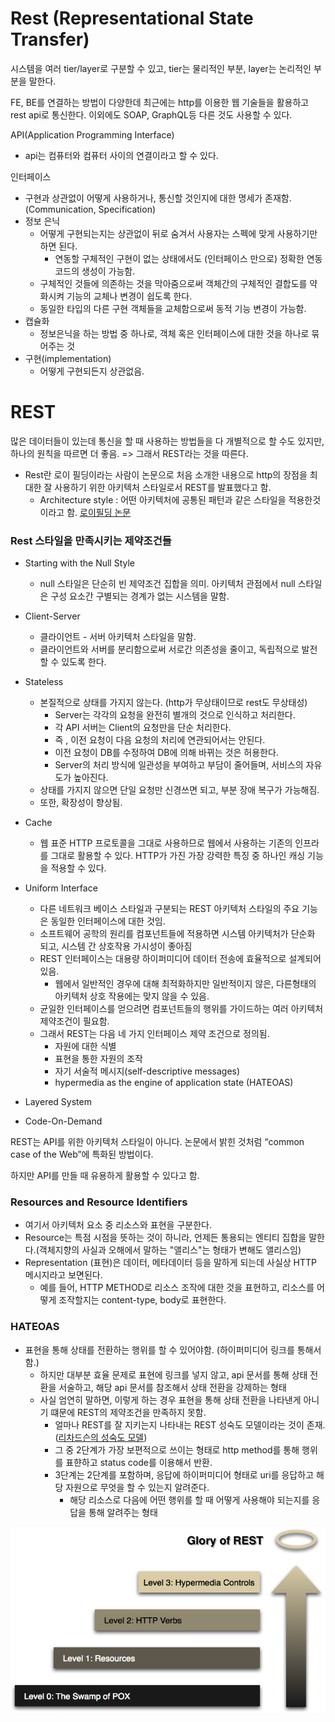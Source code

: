 # Rest (Representational State Transfer)

시스템을 여러 tier/layer로 구분할 수 있고, tier는 물리적인 부분, layer는 논리적인 부분을 말한다.

FE, BE를 연결하는 방법이 다양한데 최근에는 http를 이용한 웹 기술들을 활용하고 rest api로 통신한다.
이외에도 SOAP, GraphQL등 다른 것도 사용할 수 있다.

API(Application Programming Interface)
- api는 컴퓨터와 컴퓨터 사이의 연결이라고 할 수 있다.

인터페이스
- 구현과 상관없이 어떻게 사용하거나, 통신할 것인지에 대한 명세가 존재함. (Communication, Specification)
- 정보 은닉
  - 어떻게 구현되는지는 상관없이 뒤로 숨겨서 사용자는 스펙에 맞게 사용하기만 하면 된다.
    - 연동할 구체적인 구현이 없는 상태에서도 (인터페이스 만으로) 정확한 연동 코드의 생성이 가능함.
  - 구체적인 것들에 의존하는 것을 막아줌으로써 객체간의 구체적인 결합도를 약화시켜 기능의 교체나 변경이 쉽도록 한다.
  - 동일한 타입의 다른 구현 객체들을 교체함으로써 동적 기능 변경이 가능함.
- 캡슐화
  - 정보은닉을 하는 방법 중 하나로, 객체 혹은 인터페이스에 대한 것을 하나로 묶어주는 것
- 구현(implementation)
  - 어떻게 구현되든지 상관없음.


# REST

많은 데이터들이 있는데 통신을 할 때 사용하는 방법들을 다 개별적으로 할 수도 있지만, 하나의 원칙을 따르면 더 좋음. => 그래서 REST라는 것을 따른다. 

- Rest란 로이 필딩이라는 사람이 논문으로 처음 소개한 내용으로 http의 장점을 최대한 잘 사용하기 위한 아키텍처 스타일로서 REST를 발표했다고 함.
  - Architecture style : 어떤 아키텍처에 공통된 패턴과 같은 스타일을 적용한것이라고 함. 
[로이필딩 논문](https://www.ics.uci.edu/~fielding/pubs/dissertation/rest_arch_style.htm)

### Rest 스타일을 만족시키는 제약조건들
- Starting with the Null Style
  - null 스타일은 단순히 빈 제약조건 집합을 의미. 아키텍처 관점에서 null 스타일은 구성 요소간 구별되는 경계가 없는 시스템을 말함.

- Client-Server
  - 클라이언트 - 서버 아키텍처 스타일을 말함.
  - 클라이언트와 서버를 분리함으로써 서로간 의존성을 줄이고, 독립적으로 발전할 수 있도록 한다.

- Stateless
  - 본질적으로 상태를 가지지 않는다. (http가 무상태이므로 rest도 무상태성)
    - Server는 각각의 요청을 완전히 별개의 것으로 인식하고 처리한다.
    - 각 API 서버는 Client의 요청만을 단순 처리한다.
    - 즉 , 이전 요청이 다음 요청의 처리에 연관되어서는 안된다.
    - 이전 요청이 DB를 수정하여 DB에 의해 바뀌는 것은 허용한다.
    - Server의 처리 방식에 일관성을 부여하고 부담이 줄어들며, 서비스의 자유도가 높아진다.
  - 상태를 가지지 않으면 단일 요청만 신경쓰면 되고, 부분 장애 복구가 가능해짐.
  - 또한, 확장성이 향상됨.

- Cache
  - 웹 표준 HTTP 프로토콜을 그대로 사용하므로 웹에서 사용하는 기존의 인프라를 그대로 활용할 수 있다.
    HTTP가 가진 가장 강력한 특징 중 하나인 캐싱 기능을 적용할 수 있다.

- Uniform Interface
  - 다른 네트워크 베이스 스타일과 구분되는 REST 아키텍처 스타일의 주요 기능은 동일한 인터페이스에 대한 것임.
  - 소프트웨어 공학의 원리를 컴포넌트들에 적용하면 시스템 아키텍처가 단순화 되고, 시스템 간 상호작용 가시성이 좋아짐
  - REST 인터페이스는 대용량 하이퍼미디어 데이터 전송에 효율적으로 설계되어있음.
    - 웹에서 일반적인 경우에 대해 최적화하지만 일반적이지 않은, 다른형태의 아키텍처 상호 작용에는 맞지 않을 수 있음.
  - 균일한 인터페이스를 얻으려면 컴포넌트들의 행위를 가이드하는 여러 아키텍처 제약조건이 필요함.
  - 그래서 REST는 다음 네 가지 인터페이스 제약 조건으로 정의됨.
    - 자원에 대한 식별
    - 표현을 통한 자원의 조작
    - 자기 서술적 메시지(self-descriptive messages)
    - hypermedia as the engine of application state (HATEOAS)

- Layered System

- Code-On-Demand

REST는 API를 위한 아키텍처 스타일이 아니다. 논문에서 밝힌 것처럼 “common case of the Web”에 특화된 방법이다. 

하지만 API를 만들 때 유용하게 활용할 수 있다고 함.

### Resources and Resource Identifiers 
- 여기서 아키텍처 요소 중 리소스와 표현을 구분한다.
- Resource는 특점 시점을 뜻하는 것이 하니라, 언제든 통용되는 엔티티 집합을 말한다.(객체지향의 사실과 오해에서 말하는 "앨리스"는 형태가 변해도 앨리스임)
- Representation (표현)은 데이터, 메타데이터 등을 말하게 되는데 사실상 HTTP 메시지라고 보면된다.
  - 예를 들어, HTTP METHOD로 리소스 조작에 대한 것을 표현하고, 리소스를 어떻게 조작할지는 content-type, body로 표현한다.

### HATEOAS
- 표현을 통해 상태를 전환하는 행위를 할 수 있어야함. (하이퍼미디어 링크를 통해서 함.)
  - 하지만 대부분 효율 문제로 표현에 링크를 넣지 않고, api 문서를 통해 상태 전환을 서술하고, 해당 api 문서를 참조해서 상태 전환을 강제하는 형태
  - 사실 엄연히 말하면, 이렇게 하는 경우 표현을 통해 상태 전환을 나타낸게 아니기 떄문에 REST의 제약조건을 만족하지 못함. 
    - 얼마나 REST를 잘 지키는지 나타내는 REST 성숙도 모델이라는 것이 존재. ([리차드슨의 성숙도 모델](https://martinfowler.com/articles/richardsonMaturityModel.html))
    - 그 중 2단계가 가장 보편적으로 쓰이는 형태로 http method를 통해 행위를 표햔하고 status code를 이용해서 반환.
    - 3단계는 2단계를 포함하며, 응답에 하이퍼미디어 형태로 uri를 응답하고 해당 자원으로 무엇을 할 수 있는지 알려준다.
      - 해당 리소스로 다음에 어떤 행위를 할 때 어떻게 사용해야 되는지를 응답을 통해 알려주는 형태

![img.png](img2.png)




